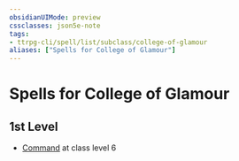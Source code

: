 ```yaml
---
obsidianUIMode: preview
cssclasses: json5e-note
tags:
- ttrpg-cli/spell/list/subclass/college-of-glamour
aliases: ["Spells for College of Glamour"]
---
```

# Spells for College of Glamour

## 1st Level

- [Command](command "PHB") at class level 6